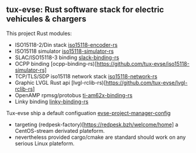 ## tux-evse: Rust software stack for electric vehicules & chargers

This project Rust modules:

 * ISO15118-2/Din stack [iso15118-encoder-rs](https://github.com/tux-evse/iso15118-encoders-rs)
 * ISO15118 simulator [iso15118-simulator-rs](https://github.com/tux-evse/iso15118-simulator-rs)
 * SLAC/ISO15118-3 binding [slack-binding-rs](https://github.com/tux-evse/slac-binding-rs)
 * OCPP binding [ocpp-binding-rs)[https://github.com/tux-evse/iso15118-simulator-rs]
 * TCP/TLS/SDP iso15118 network stack [iso15118-network-rs](https://github.com/tux-evse/iso15118-network-rs)
 * Graphic LVGL Rust api [lvgl-rclib-rs)[https://github.com/tux-evse/lvgl-rclib-rs]
 * OpenAMP rpmsg/protobus [ti-am62x-binding-rs](https://github.com/tux-evse/ti-am62x-binding-rs)
 * Linky binding [linky-binding-rs](https://github.com/tux-evse/linky-binding-rs)

 Tux-evse ship a default configuation [evse-project-manager-config](https://github.com/tux-evse/evse-project-manager-config) 
 
 * targeting (redpesk-factory)[https://redpesk.bzh/welcome/home] a CentOS-stream derivated plateform.
 * nevertheless provided cargo/cmake are standard should work on any serious Linux plateform.
